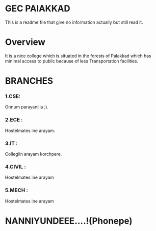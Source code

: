 # GEC PAlAKKAD
This is a readme file that give no information actually but still read it.


# Overview
It is a nice college which is situated in the forests of Palakkad which has minimal access to public because of less Transportation facilities.


# BRANCHES
### 1.CSE: 
  Onnum parayanilla ;).
### 2.ECE :
   Hostelmates ine arayam.
### 3.IT :
   Collegiln arayam korchpere.
### 4.CIVIL :
   Hostelmates ine arayam
### 5.MECH :
   Hostelmates ine arayam




# NANNIYUNDEEE....!(Phonepe)
